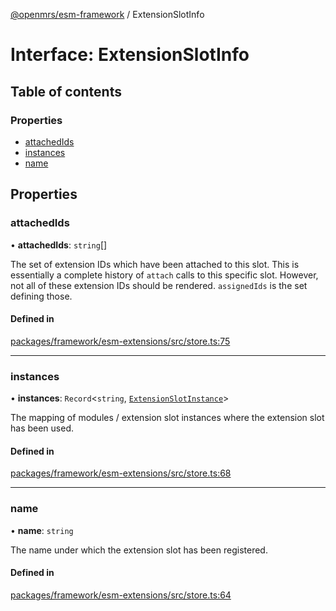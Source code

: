 [@openmrs/esm-framework](../API.md) / ExtensionSlotInfo

# Interface: ExtensionSlotInfo

## Table of contents

### Properties

- [attachedIds](ExtensionSlotInfo.md#attachedids)
- [instances](ExtensionSlotInfo.md#instances)
- [name](ExtensionSlotInfo.md#name)

## Properties

### attachedIds

• **attachedIds**: `string`[]

The set of extension IDs which have been attached to this slot.
This is essentially a complete history of `attach` calls to this specific slot.
However, not all of these extension IDs should be rendered.
`assignedIds` is the set defining those.

#### Defined in

[packages/framework/esm-extensions/src/store.ts:75](https://github.com/openmrs/openmrs-esm-core/blob/master/packages/framework/esm-extensions/src/store.ts#L75)

___

### instances

• **instances**: `Record`<`string`, [`ExtensionSlotInstance`](ExtensionSlotInstance.md)\>

The mapping of modules / extension slot instances where the extension slot has been used.

#### Defined in

[packages/framework/esm-extensions/src/store.ts:68](https://github.com/openmrs/openmrs-esm-core/blob/master/packages/framework/esm-extensions/src/store.ts#L68)

___

### name

• **name**: `string`

The name under which the extension slot has been registered.

#### Defined in

[packages/framework/esm-extensions/src/store.ts:64](https://github.com/openmrs/openmrs-esm-core/blob/master/packages/framework/esm-extensions/src/store.ts#L64)
